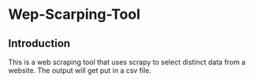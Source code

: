# Wep-Scarping-Tool
## Introduction
This is a web scraping tool that uses scrapy to select distinct data from a website. The output will get put in a csv file.

